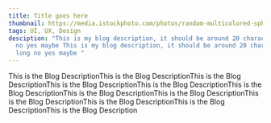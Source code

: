 ```yaml
---
title: Title goes here
thumbnail: https://media.istockphoto.com/photos/random-multicolored-spheres-computer-generated-abstract-form-of-large-picture-id1295274245?b=1&k=20&m=1295274245&s=170667a&w=0&h=4t-XT7aI_o42rGO207GPGAt9fayT6D-2kw9INeMYOgo=
tags: UI, UX, Design
desciption: "This is my blog description, it should be around 20 characters long
  no yes maybe This is my blog description, it should be around 20 characters
  long no yes maybe "
---
```

This is the Blog DescriptionThis is the Blog DescriptionThis is the Blog DescriptionThis is the Blog DescriptionThis is the Blog DescriptionThis is the Blog DescriptionThis is the Blog DescriptionThis is the Blog DescriptionThis is the Blog DescriptionThis is the Blog DescriptionThis is the Blog DescriptionThis is the Blog Description